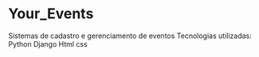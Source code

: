 # Your_Events
Sistemas de cadastro e gerenciamento de eventos
Tecnologias utilizadas:
  Python
  Django
  Html
  css
  
